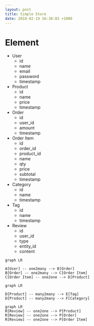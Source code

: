 ```yaml
---
layout: post
title: Simple Store
date: 2018-02-19 16:38:03 +1000
---
```


# Element
 * User
 	* id
 	* name
 	* email
 	* password
 	* timestamp
 * Product
 	* id
 	* name
 	* price
 	* timestamp
 * Order
 	* id
 	* user_id
 	* amount
 	* timestamp
 * Order Item
 	* id
 	* order_id
 	* product_id
 	* name
 	* qty
 	* price
 	* subtotal
 	* timestamp
 * Category
 	* id
 	* name
 	* timestamp
 * Tag
 	* id
 	* name
 	* timestamp
 * Review
 	* id
 	* user_id
 	* type
 	* entity_id
 	* content


```mermaid
graph LR

A[User] -- one2many --> B[Order]
B[Order] -- one2many --> C[Order Item]
C[Order Item] -- one2one --> D[Product]
```


```mermaid
graph LR

D[Product] -- many2many --> E[Tag]
D[Product] -- many2many --> F[Category]
```

```mermaid
graph LR
R[Review] -- one2one --> P[Product]
R[Review] -- one2one --> P[Order]
R[Review] -- one2one --> P[Order Item]
```

